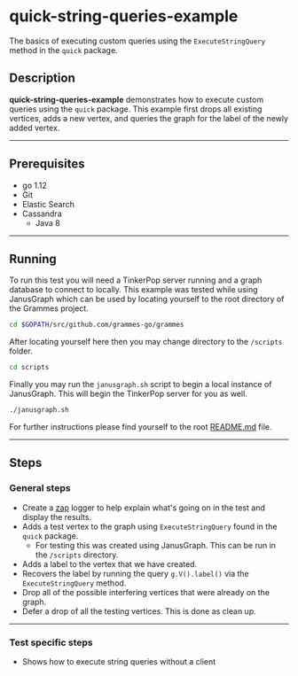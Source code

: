 # quick-string-queries-example

The basics of executing custom queries using the `ExecuteStringQuery` method in the `quick` package.

## Description

**quick-string-queries-example** demonstrates how to execute custom queries using the `quick` package. This example first drops all existing vertices, adds a new vertex, and queries the graph for the label of the newly added vertex.

---

## Prerequisites

- go 1.12
- Git
- Elastic Search
- Cassandra
  - Java 8

---

## Running

To run this test you will need a TinkerPop server running and a graph database to connect to locally. This example was tested while using JanusGraph which can be used by locating yourself to the root directory of the Grammes project.

``` sh
cd $GOPATH/src/github.com/grammes-go/grammes
```

After locating yourself here then you may change directory to the `/scripts` folder.

``` sh
cd scripts
```

Finally you may run the `janusgraph.sh` script to begin a local instance of JanusGraph. This will begin the TinkerPop server for you as well.

``` sh
./janusgraph.sh
```

For further instructions please find yourself to the root [README.md](../../README.md) file.

---

## Steps

### General steps

- Create a [zap](https://github.com/uber-go/zap) logger to help explain what's going on in the test and display the results.
- Adds a test vertex to the graph using `ExecuteStringQuery` found in the `quick` package.
  - For testing this was created using JanusGraph. This can be run in the `/scripts` directory.
- Adds a label to the vertex that we have created.
- Recovers the label by running the query `g.V().label()` via the `ExecuteStringQuery` method.
- Drop all of the possible interfering vertices that were already on the graph.
- Defer a drop of all the testing vertices. This is done as clean up.

---

### Test specific steps

- Shows how to execute string queries without a client
